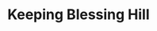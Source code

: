 ---
layout: book
title: Keeping Blessing Hill
id: 0
cover: /media/images/books/KeepingBlessingHillCover.PNG
back: /media/images/books/KeepingBlessingHillBack.jpg
description: "Keeping Blessing Hill is the story of how two very flawed people built a welcoming home out of a dilapidated barn, turned a wildly overgrown hill into a garden, and lived out a commitment to honor Christ in every aspect of their lives by opening their hearts to whatever God wanted to do. It turned out what God had in mind was “keeping”: keeping a house and garden, keeping an open door, keeping a strong marriage, and keeping devotion to those things that are eternal. Meditations about joy and glory and wonder mingle with practical household tips, recipes, and amusing stories about a family that knows how to keep life jolly as readers gain a fresh attentiveness to and perspective on God, nature, and relationships."
links:
- title: Buy from Amazon
  img: https://upload.wikimedia.org/wikipedia/commons/7/70/Amazon_logo_plain.svg
  url: https://www.amazon.com/Keeping-Blessing-Hill-Converted-Celebrated/dp/1683508912/ref=sr_1_1?ie=UTF8&qid=1518833837&sr=8-1&keywords=keeping+blessing+hill
- title: Buy from Books A Million (BAM)
  img: http://images.booksamillion.com/images/header/logo/bam_logo_1216.png
  url: http://www.booksamillion.com/p/Keeping-Blessing-Hill/Joyce-Sackett/9781683508915?id=7288562374359
- title: Buy from Barnes & Noble
  img: https://upload.wikimedia.org/wikipedia/commons/thumb/a/ae/Barnes_%26_Noble_logo.svg/250px-Barnes_%26_Noble_logo.svg.png
  url: https://www.barnesandnoble.com/w/keeping-blessing-hill-joyce-sackett/1127906054?ean=9781683508915
- title: Buy from Indigo
  img: /media/images/bookstores/ChaptersIndigo.jpg
  url: https://www.chapters.indigo.ca/en-ca/books/keeping-blessing-hill-the-story/9781683508915-item.html?ref=isbn-search#internal=1
- title: Buy from Indie Bound
  img: https://www.indiebound.org/sites/default/files/logo.png
  url: https://www.indiebound.org/book/9781683508915
- title: Buy from Powells
  img: http://www.powells.com/Portals/0/logo-0714.jpg
  url: http://www.powells.com/book/-9781683508915
---